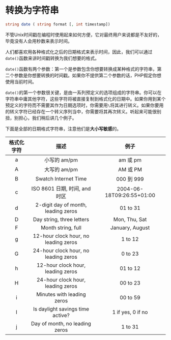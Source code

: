 # 转换为字符串

```php
string date ( string format [, int timestamp])
```

不管Unix时间戳在编程时使用起来如何方便，它对最终用户来说都是不友好的，毕竟没有人会用秒数来表示时间。

人们都喜欢用各种格式化之后的日期格式来表示时间，因此，我们可以通过`date()`函数来讲时间戳转换为我们想要的格式。

`date()`函数有两个参数：第一个是参数包含你想要转换成某种格式的字符串，第二个参数是你想要转换的时间戳。如果你不提供第二个参数的话，PHP假定你想使用当前时间。

`date()`的第一个参数很关键，是由一系列预定义的选项组成的字符串。你可以在字符串中庸其他字符，这些字符将被直接复制到格式化的日期中。如果你用到某个预定义的字符而不需要其作为日期选项时，你需要用`\`将其进行转义。如果你要用的转义字符已经存在一个转义序列当中，你需要将其再次转义。听起来可能很别扭，别担心，我们稍后讲几个例子。

下面是全部的日期格式字符串，注意他们是**大小写敏感**的。

|格式化字符|描述|例子|
|:-:|:-:|:-:|
|a |小写的 am/pm |am 或 pm |
|A |大写的 am/pm |AM 或 PM |
|B |Swatch Internet Time |000 到 999 |
|c |ISO 8601 日期, 时间, and 时区 |2004-06-18T09:26:55+01:00 |
|d |2-digit day of month, leading zeros |01 to 31 |
|D |Day string, three letters |Mon, Thu, Sat |
|F |Month string, full |January, August |
|g |12-hour clock hour, no leading zeros |1 to 12 |
|G |24-hour clock hour, no leading zeros |0 to 23 |
|h |12-hour clock hour, leading zeros |01 to 12 |
|H |24-hour clock hour, leading zeros |00 to 23 |
|i |Minutes with leading zeros |00 to 59 |
|I |Is daylight savings time active? |1 if yes, 0 if no |
|j |Day of month, no leading zeros |1 to 31 |
